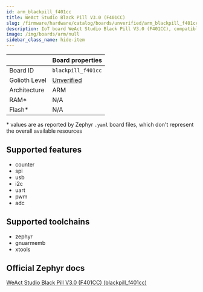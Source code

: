 ```yaml
---
id: arm_blackpill_f401cc
title: WeAct Studio Black Pill V3.0 (F401CC)
slug: /firmware/hardware/catalog/boards/unverified/arm_blackpill_f401cc
description: IoT board WeAct Studio Black Pill V3.0 (F401CC), compatible with Golioth at unverified level.
image: /img/boards/arm/null
sidebar_class_name: hide-item
---
```


[//]: # (This is an auto-generated file, do not edit! Changes to it will be lost upon re-generation)



|                | Board properties     |
| -------------  | -------------------- |
| Board ID       | `blackpill_f401cc` |
| Golioth Level  | [Unverified](/firmware/hardware#unverified-boards) |
| Architecture   | ARM |
| RAM*           | N/A |
| Flash*         | N/A |

\* values are as reported by Zephyr `.yaml` board files, which don't represent the overall available resources



## Supported features

* counter
* spi
* usb
* i2c
* uart
* pwm
* adc

## Supported toolchains

* zephyr
* gnuarmemb
* xtools

## Official Zephyr docs

[WeAct Studio Black Pill V3.0 (F401CC) (blackpill_f401cc)](https://docs.zephyrproject.org/latest/boards/arm/blackpill_f401cc/doc/index.html)
